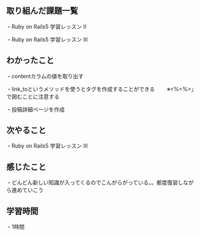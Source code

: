 ## 取り組んだ課題一覧
・Ruby on Rails5 学習レッスン II

・Ruby on Rails5 学習レッスン III
## わかったこと
・contentカラムの値を取り出す

・link_toというメソッドを使うと<a>タグを作成することができる　
　※<%=%>」で囲むことに注意する

・投稿詳細ページを作成
## 次やること
・Ruby on Rails5 学習レッスン III
## 感じたこと
・どんどん新しい知識が入ってくるのでこんがらがっている。。都度復習しながら進めていこう
## 学習時間
・1時間
